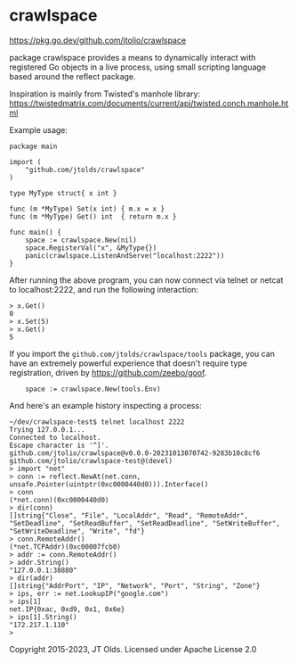 # crawlspace

https://pkg.go.dev/github.com/jtolio/crawlspace

package crawlspace provides a means to dynamically interact with registered Go
objects in a live process, using small scripting language based around the
reflect package.

Inspiration is mainly from Twisted's manhole library:
https://twistedmatrix.com/documents/current/api/twisted.conch.manhole.html

Example usage:

```
package main

import (
	"github.com/jtolds/crawlspace"
)

type MyType struct{ x int }

func (m *MyType) Set(x int) { m.x = x }
func (m *MyType) Get() int  { return m.x }

func main() {
	space := crawlspace.New(nil)
	space.RegisterVal("x", &MyType{})
	panic(crawlspace.ListenAndServe("localhost:2222"))
}
```

After running the above program, you can now connect via telnet or netcat
to localhost:2222, and run the following interaction:

```
> x.Get()
0
> x.Set(5)
> x.Get()
5
```

If you import the `github.com/jtolds/crawlspace/tools` package, you can have an
extremely powerful experience that doesn't require type registration, driven by
https://github.com/zeebo/goof.

```
	space := crawlspace.New(tools.Env)
```

And here's an example history inspecting a process:

```
~/dev/crawlspace-test$ telnet localhost 2222
Trying 127.0.0.1...
Connected to localhost.
Escape character is '^]'.
github.com/jtolio/crawlspace@v0.0.0-20231013070742-9283b10c8cf6
github.com/jtolio/crawlspace-test@(devel)
> import "net"
> conn := reflect.NewAt(net.conn, unsafe.Pointer(uintptr(0xc0000440d0))).Interface()
> conn
(*net.conn)(0xc0000440d0)
> dir(conn)
[]string{"Close", "File", "LocalAddr", "Read", "RemoteAddr", "SetDeadline", "SetReadBuffer", "SetReadDeadline", "SetWriteBuffer", "SetWriteDeadline", "Write", "fd"}
> conn.RemoteAddr()
(*net.TCPAddr)(0xc00007fcb0)
> addr := conn.RemoteAddr()
> addr.String()
"127.0.0.1:38880"
> dir(addr)
[]string{"AddrPort", "IP", "Network", "Port", "String", "Zone"}
> ips, err := net.LookupIP("google.com")
> ips[1]
net.IP{0xac, 0xd9, 0x1, 0x6e}
> ips[1].String()
"172.217.1.110"
>
```

Copyright 2015-2023, JT Olds. Licensed under Apache License 2.0
